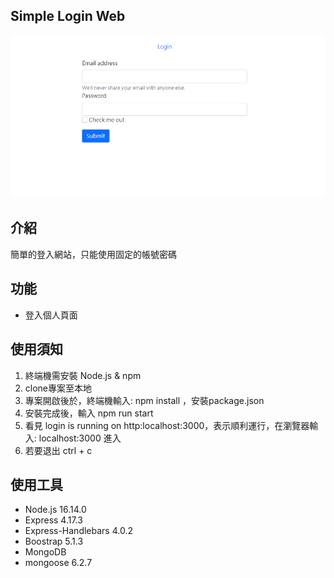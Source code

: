 ## Simple Login Web

![Index page about Login](./public/login.png)

## 介紹

簡單的登入網站，只能使用固定的帳號密碼

## 功能
- 登入個人頁面

## 使用須知

1. 終端機需安裝 Node.js & npm 
2. clone專案至本地
3. 專案開啟後於，終端機輸入: npm install ，安裝package.json
4. 安裝完成後，輸入 npm run start
5. 看見 login is running on http:localhost:3000，表示順利運行，在瀏覽器輸入: localhost:3000 進入 
6. 若要退出 ctrl + c

## 使用工具

- Node.js 16.14.0
- Express 4.17.3
- Express-Handlebars 4.0.2
- Boostrap 5.1.3
- MongoDB 
- mongoose 6.2.7